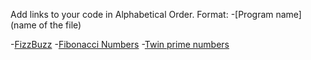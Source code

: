 Add links to your code in Alphabetical Order.
Format: -[Program name](name of the file)

-[FizzBuzz](fizz_buzz.php)
-[Fibonacci Numbers](fibonacci_numbers.php)
-[Twin prime numbers](twinprimenumbers.php)
